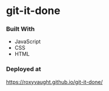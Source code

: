 # git-it-done
### Built With
* JavaScript
* CSS 
* HTML
### Deployed at 
 https://roxyvaught.github.io/git-it-done/